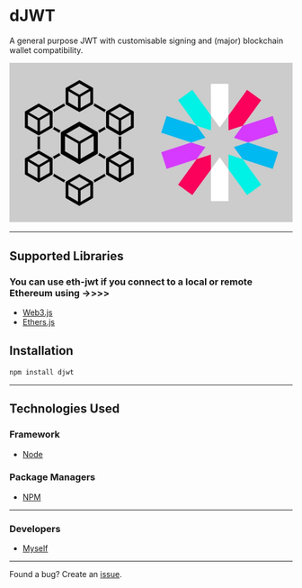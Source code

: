 # dJWT
A general purpose JWT with customisable signing and (major) blockchain wallet compatibility.

![Logo](./img/djwt-logo.jpeg)

---
## Supported Libraries

### You can use eth-jwt if you connect to a local or remote Ethereum using ->>>>
-   [Web3.js](https://github.com/ethereum/web3.js)
-   [Ethers.js](https://github.com/ethers-io/ethers.js)

## Installation 

```sh
npm install djwt
```
---

## Technologies Used

### Framework

-   [Node](https://nodejs.org)

### Package Managers

-   [NPM](https://www.npmjs.com/)

---

### Developers

- [Myself](https://github.com/amany9000)

---

Found a bug? Create an [issue](https://github.com/amany9000/djwt/issues).